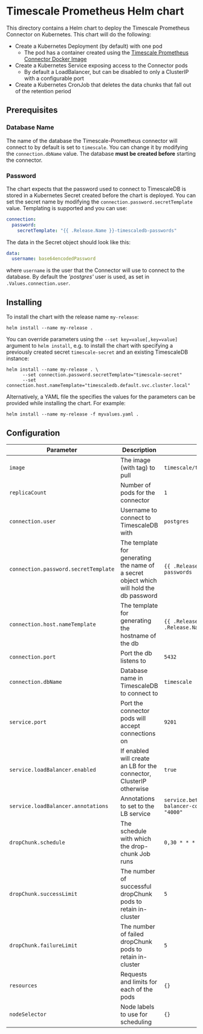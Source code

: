 # Timescale Prometheus Helm chart

This directory contains a Helm chart to deploy the Timescale Prometheus Connector
on Kubernetes. This chart will do the following:

* Create a Kubernetes Deployment (by default) with one pod
  * The pod has a container created using the [Timescale Prometheus Connector Docker Image][docker-image] 
* Create a Kubernetes Service exposing access to the Connector pods
  * By default a LoadBalancer, but can be disabled to only a ClusterIP with a configurable port
* Create a Kubernetes CronJob that deletes the data chunks that fall out of the retention period 

## Prerequisites 

### Database Name

The name of the database the Timescale-Prometheus connector will connect to by default
is set to `timescale`. You can change it by modifying the `connection.dbName` value.
The database **must be created before** starting the connector.

### Password

The chart expects that the password used to connect to TimescaleDB is stored in a 
Kubernetes Secret created before the chart is deployed. 
You can set the secret name by modifying the  `connection.password.secretTemplate` value. 
Templating is supported and you can use:
```yaml
connection:
  password:
    secretTemplate: "{{ .Release.Name }}-timescaledb-passwords"
```

The data in the Secret object should look like this:
```yaml
data:
  username: base64encodedPassword
```
where `username` is the user that the Connector will use to connect to the
database. By default the *'postgres'* user is used, as set in `.Values.connection.user`.

## Installing

To install the chart with the release name `my-release`:
```shell script
helm install --name my-release .
```

You can override parameters using the `--set key=value[,key=value]` argument
to `helm install`, e.g. to install the chart with specifying a previously created
secret `timescale-secret` and an existing TimescaleDB instance:
```shell script
helm install --name my-release . \
      --set connection.password.secretTemplate="timescale-secret"
      --set connection.host.nameTemplate="timescaledb.default.svc.cluster.local"
```

Alternatively, a YAML file the specifies the values for the parameters can be provided
while installing the chart. For example:
```shell script
helm install --name my-release -f myvalues.yaml .
```

## Configuration

|       Parameter                   |           Description                       |               Default              |
|-----------------------------------|---------------------------------------------|------------------------------------|
| `image`                           | The image (with tag) to pull                | `timescale/timescale-prometheus`   |
| `replicaCount`                    | Number of pods for the connector            | `1`                                |
| `connection.user`                 | Username to connect to TimescaleDB with     | `postgres`                         |
| `connection.password.secretTemplate`| The template for generating the name of a secret object which will hold the db password | `{{ .Release.Name }}-timescaledb-passwords` |
| `connection.host.nameTemplate`    | The template for generating the hostname of the db | `{{ .Release.Name }}.{{ .Release.Namespace}}.svc.cluster.local` |
| `connection.port`                 | Port the db listens to                      | `5432`                             |
| `connection.dbName`               | Database name in TimescaleDB to connect to  | `timescale`                        |
| `service.port`                    | Port the connector pods will accept connections on | `9201`                      |
| `service.loadBalancer.enabled`    | If enabled will create an LB for the connector, ClusterIP otherwise | `true`     |
| `service.loadBalancer.annotations`| Annotations to set to the LB service        | `service.beta.kubernetes.io/aws-load-balancer-connection-idle-timeout: "4000"` |
| `dropChunk.schedule`              | The schedule with which the drop-chunk Job runs | `0,30 * * * *`                 |
| `dropChunk.successLimit`          | The number of successful dropChunk pods to retain in-cluster | `5`               |
| `dropChunk.failureLimit`          | The number of failed dropChunk pods to retain in-cluster | `5`                   |
| `resources`                       | Requests and limits for each of the pods    | `{}`                               |
| `nodeSelector`                    | Node labels to use for scheduling           | `{}`                               |

[docker-image]: https://hub.docker.com/timescale/timescale-prometheus
